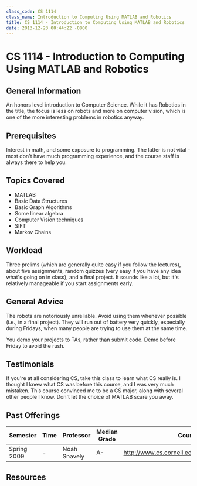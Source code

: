 ```yaml
---
class_code: CS 1114
class_name: Introduction to Computing Using MATLAB and Robotics
title: CS 1114 - Introduction to Computing Using MATLAB and Robotics
date: 2013-12-23 00:44:22 -0800
---
```

# CS 1114 - Introduction to Computing Using MATLAB and Robotics

## General Information
An honors level introduction to Computer Science. While it has Robotics in the title, the focus is less on robots and more on computer vision, which is one of the more interesting problems in robotics anyway.

## Prerequisites
Interest in math, and some exposure to programming. The latter is not vital - most don't have much programming experience, and the course staff is always there to help you.

## Topics Covered
 - MATLAB
 - Basic Data Structures
 - Basic Graph Algorithms
 - Some linear algebra
 - Computer Vision techniques
 - SIFT
 - Markov Chains

## Workload
Three prelims (which are generally quite easy if you follow the lectures), about five assignments, random quizzes (very easy if you have any idea what's going on in class), and a final project. It sounds like a lot, but it's relatively manageable if you start assignments early.

## General Advice
The robots are notoriously unreliable. Avoid using them whenever possible (i.e., in a final project). They will run out of battery very quickly, especially during Fridays, when many people are trying to use them at the same time.

You demo your projects to TAs, rather than submit code. Demo before Friday to avoid the rush.

## Testimonials
If you're at all considering CS, take this class to learn what CS really is. I thought I knew what CS was before this course, and I was very much mistaken. This course convinced me to be a CS major, along with several other people I know. Don't let the choice of MATLAB scare you away.

## Past Offerings

 | Semester | Time | Professor | Median Grade | Course Page | 
 | --- | --- | --- | --- | --- | 
 | Spring 2009 | - | Noah Snavely | A- | http://www.cs.cornell.edu/courses/cs1114/2009sp/ |

## Resources
